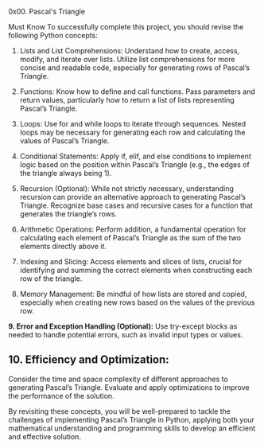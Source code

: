 0x00. Pascal's Triangle

Must Know
To successfully complete this project, you should revise the following Python concepts:

1. Lists and List Comprehensions:
Understand how to create, access, modify, and iterate over lists.
Utilize list comprehensions for more concise and readable code, especially for generating rows of Pascal’s Triangle.

2. Functions:
Know how to define and call functions.
Pass parameters and return values, particularly how to return a list of lists representing Pascal’s Triangle.

3. Loops:
Use for and while loops to iterate through sequences.
Nested loops may be necessary for generating each row and calculating the values of Pascal’s Triangle.

4. Conditional Statements:
Apply if, elif, and else conditions to implement logic based on the position within Pascal’s Triangle (e.g., the edges of the triangle always being 1).

5. Recursion (Optional):
While not strictly necessary, understanding recursion can provide an alternative approach to generating Pascal’s Triangle.
Recognize base cases and recursive cases for a function that generates the triangle’s rows.

6. Arithmetic Operations:
Perform addition, a fundamental operation for calculating each element of Pascal’s Triangle as the sum of the two elements directly above it.

7. Indexing and Slicing:
Access elements and slices of lists, crucial for identifying and summing the correct elements when constructing each row of the triangle.

8. Memory Management:
Be mindful of how lists are stored and copied, especially when creating new rows based on the values of the previous row.

**9. Error and Exception Handling (Optional):**
Use try-except blocks as needed to handle potential errors, such as invalid input types or values.

## 10. Efficiency and Optimization:
Consider the time and space complexity of different approaches to generating Pascal’s Triangle.
Evaluate and apply optimizations to improve the performance of the solution.


By revisiting these concepts, you will be well-prepared to tackle the challenges of implementing Pascal’s Triangle in Python, applying both your mathematical understanding and programming skills to develop an efficient and effective solution.
